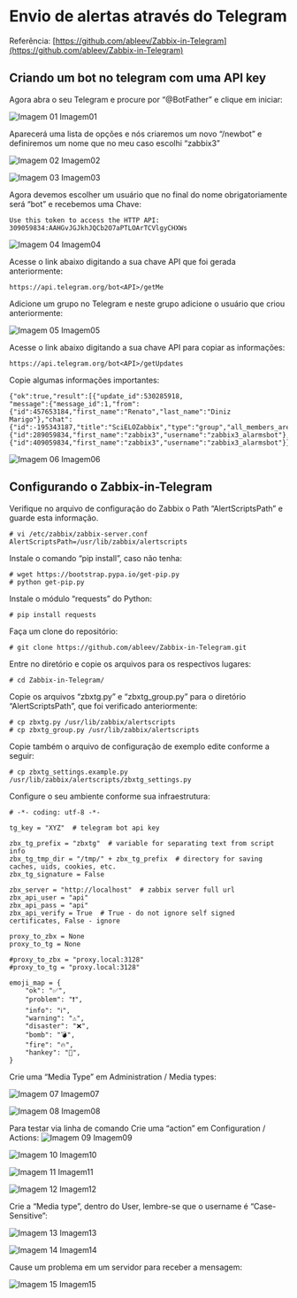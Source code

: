 # Envio de alertas através do Telegram
Referência: [https://github.com/ableev/Zabbix-in-Telegram](https://github.com/ableev/Zabbix-in-Telegram)

## Criando um bot no telegram com uma API key

Agora abra o seu Telegram e procure por “@BotFather” e clique em iniciar:

![Imagem 01](https://github.com/renizgo/Zabbix3/blob/master/telegram/imagens/Imagem01.png)
Imagem01

Aparecerá uma lista de opções e nós criaremos um novo “/newbot” e definiremos um nome que no meu caso escolhi “zabbix3”

![Imagem 02](https://github.com/renizgo/Zabbix3/blob/master/telegram/imagens/Imagem02.png)
Imagem02

![Imagem 03](https://github.com/renizgo/Zabbix3/blob/master/telegram/imagens/Imagem03.png)
Imagem03

Agora devemos escolher um usuário que no final do nome obrigatoriamente será “bot” e recebemos uma Chave: 

```
Use this token to access the HTTP API:
309059834:AAHGvJGJkhJQCb2O7aPTLOArTCVlgyCHXWs
```

![Imagem 04](https://github.com/renizgo/Zabbix3/blob/master/telegram/imagens/Imagem04.png)
Imagem04

Acesse o link abaixo digitando a sua chave API que foi gerada anteriormente:

```
https://api.telegram.org/bot<API>/getMe
```

Adicione um grupo no Telegram e neste grupo adicione o usuário que criou anteriormente:

![Imagem 05](https://github.com/renizgo/Zabbix3/blob/master/telegram/imagens/Imagem05.png)
Imagem05

Acesse o link abaixo digitando a sua chave API para copiar as informações:


```
https://api.telegram.org/bot<API>/getUpdates
```

Copie algumas informações importantes:

```
{"ok":true,"result":[{"update_id":530285918,
"message":{"message_id":1,"from":{"id":457653184,"first_name":"Renato","last_name":"Diniz Marigo"},"chat":{"id":-195343187,"title":"SciELOZabbix","type":"group","all_members_are_administrators":true},"date":1482339296,"new_chat_participant":{"id":289059834,"first_name":"zabbix3","username":"zabbix3_alarmsbot"},"new_chat_member":{"id":409059834,"first_name":"zabbix3","username":"zabbix3_alarmsbot"}}}]}
```

![Imagem 06](https://github.com/renizgo/Zabbix3/blob/master/telegram/imagens/Imagem06.png)
Imagem06


## Configurando o Zabbix-in-Telegram

Verifique no arquivo de configuração do Zabbix o Path “AlertScriptsPath” e guarde esta informação.

```
# vi /etc/zabbix/zabbix-server.conf
AlertScriptsPath=/usr/lib/zabbix/alertscripts
```

Instale o comando “pip install”, caso não tenha:

```
# wget https://bootstrap.pypa.io/get-pip.py
# python get-pip.py
```

Instale o módulo “requests” do Python:

```
# pip install requests
```

Faça um clone do repositório:

```
# git clone https://github.com/ableev/Zabbix-in-Telegram.git
```

Entre no diretório e copie os arquivos para os respectivos lugares:

```
# cd Zabbix-in-Telegram/
```

Copie os arquivos “zbxtg.py” e “zbxtg_group.py” para o diretório “AlertScriptsPath”, que foi verificado anteriormente:

```
# cp zbxtg.py /usr/lib/zabbix/alertscripts
# cp zbxtg_group.py /usr/lib/zabbix/alertscripts
```

Copie também o arquivo de configuração de exemplo edite conforme a seguir:

```
# cp zbxtg_settings.example.py /usr/lib/zabbix/alertscripts/zbxtg_settings.py
```

Configure o seu ambiente conforme sua infraestrutura:

```
# -*- coding: utf-8 -*-

tg_key = "XYZ"  # telegram bot api key

zbx_tg_prefix = "zbxtg"  # variable for separating text from script info
zbx_tg_tmp_dir = "/tmp/" + zbx_tg_prefix  # directory for saving caches, uids, cookies, etc.
zbx_tg_signature = False

zbx_server = "http://localhost"  # zabbix server full url
zbx_api_user = "api"
zbx_api_pass = "api"
zbx_api_verify = True  # True - do not ignore self signed certificates, False - ignore

proxy_to_zbx = None
proxy_to_tg = None

#proxy_to_zbx = "proxy.local:3128"
#proxy_to_tg = "proxy.local:3128"

emoji_map = {
    "ok": "✅",
    "problem": "❗",
    "info": "ℹ️",
    "warning": "⚠️",
    "disaster": "❌",
    "bomb": "💣",
    "fire": "🔥",
    "hankey": "💩",
}
```

Crie uma “Media Type” em Administration / Media types:

![Imagem 07](https://github.com/renizgo/Zabbix3/blob/master/telegram/imagens/Imagem07.png)
Imagem07

![Imagem 08](https://github.com/renizgo/Zabbix3/blob/master/telegram/imagens/Imagem08.png)
Imagem08

Para testar via linha de comando
Crie uma “action” em Configuration / Actions:
![Imagem 09](https://github.com/renizgo/Zabbix3/blob/master/telegram/imagens/Imagem09.png)
Imagem09

![Imagem 10](https://github.com/renizgo/Zabbix3/blob/master/telegram/imagens/Imagem10.png)
Imagem10

![Imagem 11](https://github.com/renizgo/Zabbix3/blob/master/telegram/imagens/Imagem11.png)
Imagem11

![Imagem 12](https://github.com/renizgo/Zabbix3/blob/master/telegram/imagens/Imagem12.png)
Imagem12

Crie a “Media type”, dentro do User, lembre-se que o username é “Case-Sensitive”:

![Imagem 13](https://github.com/renizgo/Zabbix3/blob/master/telegram/imagens/Imagem13.png)
Imagem13

![Imagem 14](https://github.com/renizgo/Zabbix3/blob/master/telegram/imagens/Imagem14.png)
Imagem14

Cause um problema em um servidor para receber a mensagem:

![Imagem 15](https://github.com/renizgo/Zabbix3/blob/master/telegram/imagens/Imagem15.png)
Imagem15


